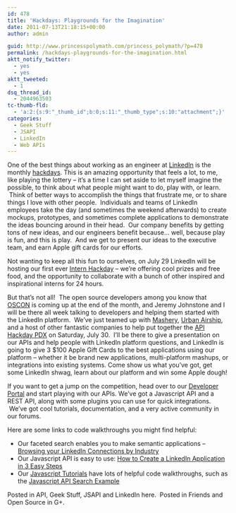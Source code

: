 ```yaml
---
id: 478
title: 'Hackdays: Playgrounds for the Imagination'
date: 2011-07-13T21:18:15+00:00
author: admin

guid: http://www.princesspolymath.com/princess_polymath/?p=478
permalink: /hackdays-playgrounds-for-the-imagination.html
aktt_notify_twitter:
  - yes
  - yes
aktt_tweeted:
  - 1
dsq_thread_id:
  - 2044963503
tc-thumb-fld:
  - 'a:2:{s:9:"_thumb_id";b:0;s:11:"_thumb_type";s:10:"attachment";}'
categories:
  - Geek Stuff
  - JSAPI
  - LinkedIn
  - Web APIs
---
```

One of the best things about working as an engineer at [LinkedIn](http://www.linkedin.com/) is the monthly [hackdays](http://blog.linkedin.com/2011/06/09/10-ways-to-make-hackdays-work/). This is an amazing opportunity that feels a lot, to me, like playing the lottery &#8211; it&#8217;s a time I can set aside to let myself imagine the possible, to think about what people might want to do, play with, or learn.  Think of better ways to accomplish the things that frustrate me, or to share things I love with other people.  Individuals and teams of LinkedIn employees take the day (and sometimes the weekend afterwards) to create mockups, prototypes, and sometimes complete applications to demonstrate the ideas bouncing around in their head.  Our company benefits by getting tons of new ideas, and our engineers benefit because&#8230; well, because play is fun, and this is play.  And we get to present our ideas to the executive team, and earn Apple gift cards for our efforts.

Not wanting to keep all this fun to ourselves, on July 29 LinkedIn will be hosting our first ever [Intern Hackday](http://blog.linkedin.com/2011/06/17/linkedin-hackday-challenge/) &#8211; we&#8217;re offering cool prizes and free food, and the opportunity to collaborate with a bunch of other inspired and inspirational interns for 24 hours.

But that&#8217;s not all!  The open source developers among you know that [OSCON](http://www.oscon.com/oscon2011) is coming up at the end of the month, and Jeremy Johnstone and I will be there all week talking to developers and helping them started with the LinkedIn platform.  We&#8217;ve just teamed up with [Mashery](http://www.mashery.com/), [Urban Airship](http://www.urbanairship.com/), and a host of other fantastic companies to help put together the [API Hackday PDX](http://apihackdaypdx.eventbrite.com/) on Saturday, July 30.  I&#8217;ll be there to give a presentation on our APIs and help people with LinkedIn platform questions, and LinkedIn is going to give 3 $100 Apple Gift Cards to the best applications using our platform &#8211; whether it be brand new applications, multi-platform mashups, or integrations into existing systems. Come show us what you&#8217;ve got, get some LinkedIn shwag, learn about our platform and win some Apple dough!

If you want to get a jump on the competition, head over to our [Developer Portal](http://developer.linkedin.com) and start playing with our APIs. We&#8217;ve got a Javascript API and a REST API, along with some plugins you can use for quick integrations.  We&#8217;ve got cool tutorials, documentation, and a very active community in our forums.

Here are some links to code walkthroughs you might find helpful:

  * Our faceted search enables you to make semantic applications &#8211; [Browsing your LinkedIn Connections by Industry](http://www.princesspolymath.com/princess_polymath/?p=404)
  * Our Javascript API is easy to use: [How to Create a LinkedIn Application in 3 Easy Steps](http://www.princesspolymath.com/princess_polymath/?p=347)
  * Our [Javascript Tutorials](http://developer.linkedin.com/documents/tutorials) have lots of helpful code walkthroughs, such as the [Javascript API Search Example](http://developer.linkedinlabs.com/tutorials/jsapi_search/)



Posted in API, Geek Stuff, JSAPI and LinkedIn here.  Posted in Friends and Open Source in G+.